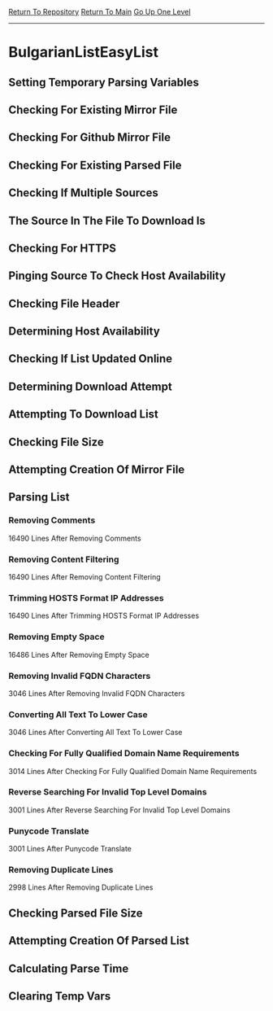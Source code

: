 [Return To Repository](https://github.com/bast69/piholeparser/)
[Return To Main](https://github.com/bast69/piholeparser/blob/master/RecentRunLogs/Mainlog.md)
[Go Up One Level](https://github.com/bast69/piholeparser/blob/master/RecentRunLogs/TopLevelScripts/30-Processing-External-Blacklists.md)
____________________________________
# BulgarianListEasyList
## Setting Temporary Parsing Variables
## Checking For Existing Mirror File
## Checking For Github Mirror File
## Checking For Existing Parsed File
## Checking If Multiple Sources
## The Source In The File To Download Is
## Checking For HTTPS
## Pinging Source To Check Host Availability
## Checking File Header
## Determining Host Availability
## Checking If List Updated Online
## Determining Download Attempt
## Attempting To Download List
## Checking File Size
## Attempting Creation Of Mirror File
## Parsing List
### Removing Comments
16490 Lines After Removing Comments
### Removing Content Filtering
16490 Lines After Removing Content Filtering
### Trimming HOSTS Format IP Addresses
16490 Lines After Trimming HOSTS Format IP Addresses
### Removing Empty Space
16486 Lines After Removing Empty Space
### Removing Invalid FQDN Characters
3046 Lines After Removing Invalid FQDN Characters
### Converting All Text To Lower Case
3046 Lines After Converting All Text To Lower Case
### Checking For Fully Qualified Domain Name Requirements
3014 Lines After Checking For Fully Qualified Domain Name Requirements
### Reverse Searching For Invalid Top Level Domains
3001 Lines After Reverse Searching For Invalid Top Level Domains
### Punycode Translate
3001 Lines After Punycode Translate
### Removing Duplicate Lines
2998 Lines After Removing Duplicate Lines
## Checking Parsed File Size
## Attempting Creation Of Parsed List
## Calculating Parse Time
## Clearing Temp Vars
